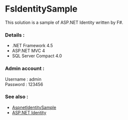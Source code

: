# FsIdentitySample
This solution is a sample of ASP.NET Identity written by F#.

### Details :
- .NET Framework 4.5
- ASP.NET MVC 4
- SQL Server Compact 4.0

### Admin account :
Username : admin <br />
Password : 123456

### See also :
- [AspnetIdentitySample](https://github.com/rustd/AspnetIdentitySample)
- [ASP.NET Identity](http://www.asp.net/identity)